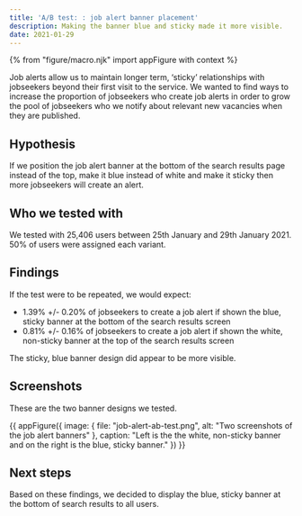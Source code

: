 ```yaml
---
title: 'A/B test: : job alert banner placement'
description: Making the banner blue and sticky made it more visible.
date: 2021-01-29
---
```


{% from "figure/macro.njk" import appFigure with context %}

Job alerts allow us to maintain longer term, ‘sticky’ relationships with jobseekers beyond their first visit to the service. We wanted to find ways to increase the proportion of jobseekers who create job alerts in order to grow the pool of jobseekers who we notify about relevant new vacancies when they are published.

## Hypothesis

If we position the job alert banner at the bottom of the search results page instead of the top, make it blue instead of white and make it sticky then more jobseekers will create an alert.

## Who we tested with

We tested with 25,406 users between 25th January and 29th January 2021. 50% of users were assigned each variant.

## Findings

If the test were to be repeated, we would expect:

* 1.39% +/- 0.20% of jobseekers to create a job alert if shown the blue, sticky banner at the bottom of the search results screen
* 0.81% +/- 0.16% of jobseekers to create a job alert if shown the white, non-sticky banner at the top of the search results screen

The sticky, blue banner design did appear to be more visible.

## Screenshots

These are the two banner designs we tested.

{{ appFigure({
  image: {
    file: "job-alert-ab-test.png",
    alt: "Two screenshots of the job alert banners" 
   },
  caption: "Left is the the white, non-sticky banner and on the right is the blue, sticky banner."
}) }}

## Next steps

Based on these findings, we decided to display the blue, sticky banner at the bottom of search results to all users.
